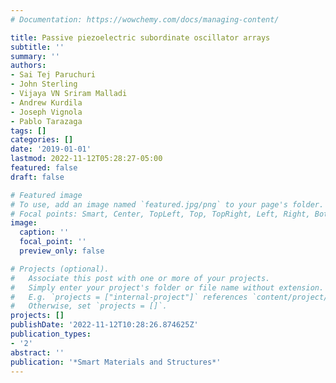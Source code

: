 ```yaml
---
# Documentation: https://wowchemy.com/docs/managing-content/

title: Passive piezoelectric subordinate oscillator arrays
subtitle: ''
summary: ''
authors:
- Sai Tej Paruchuri
- John Sterling
- Vijaya VN Sriram Malladi
- Andrew Kurdila
- Joseph Vignola
- Pablo Tarazaga
tags: []
categories: []
date: '2019-01-01'
lastmod: 2022-11-12T05:28:27-05:00
featured: false
draft: false

# Featured image
# To use, add an image named `featured.jpg/png` to your page's folder.
# Focal points: Smart, Center, TopLeft, Top, TopRight, Left, Right, BottomLeft, Bottom, BottomRight.
image:
  caption: ''
  focal_point: ''
  preview_only: false

# Projects (optional).
#   Associate this post with one or more of your projects.
#   Simply enter your project's folder or file name without extension.
#   E.g. `projects = ["internal-project"]` references `content/project/deep-learning/index.md`.
#   Otherwise, set `projects = []`.
projects: []
publishDate: '2022-11-12T10:28:26.874625Z'
publication_types:
- '2'
abstract: ''
publication: '*Smart Materials and Structures*'
---
```

